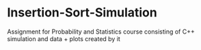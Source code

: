 # Insertion-Sort-Simulation

Assignment for Probability and Statistics course consisting of C++ simulation and data + plots created by it
